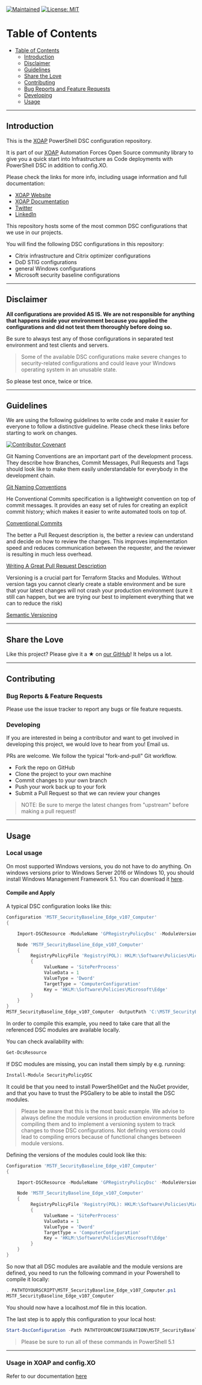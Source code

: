 [![Maintained](https://img.shields.io/badge/Maintained%20by-XOAP-success)](https://xoap.io)
[![License: MIT](https://img.shields.io/badge/License-MIT-yellow.svg)](https://opensource.org/licenses/MIT)

# Table of Contents

- [Table of Contents](#table-of-contents)
  - [Introduction](#introduction)
  - [Disclaimer](#disclaimer)
  - [Guidelines](#guidelines)
  - [Share the Love](#share-the-love)
  - [Contributing](#contributing)
  - [Bug Reports and Feature Requests](#bug-reports--feature-requests)
  - [Developing](#developing)
  - [Usage](#usage)

---

## Introduction

This is the [XOAP](https://xoap.io) PowerShell DSC configuration repository.

It is part of our [XOAP](https://xoap.io) Automation Forces Open Source community library to give you a quick start into Infrastructure as Code deployments with PowerShell DSC in addition to config.XO.

Please check the links for more info, including usage information and full documentation:

- [XOAP Website](https://xoap.io)
- [XOAP Documentation](https://docs.xoap.io)
- [Twitter](https://twitter.com/xoap_io)
- [LinkedIn](https://www.linkedin.com/company/xoap_io)

This repository hosts some of the most common DSC configurations that we use in our projects.

You will find the following DSC configurations in this repository:

- Citrix infrastructure and Citrix optimizer configurations
- DoD STIG configurations
- general Windows configurations
- Microsoft security baseline configurations

---

## Disclaimer

**All configurations are provided AS IS. We are not responsible for anything that happens inside your environment because you applied the configurations and did not test them thoroughly before doing so.**

Be sure to always test any of those configurations in separated test environment and test clients and servers.

> Some of the available DSC configurations make severe changes to security-related configurations and could leave your Windows operating system in an unusable state.

So please test once, twice or trice.

---

## Guidelines

We are using the following guidelines to write code and make it easier for everyone to follow a distinctive guideline.
Please check these links before starting to work on changes.

[![Contributor Covenant](https://img.shields.io/badge/Contributor%20Covenant-2.1-4baaaa.svg)](CODE_OF_CONDUCT.md)

Git Naming Conventions are an important part of the development process.
They describe how Branches, Commit Messages,
Pull Requests and Tags should look like to make them easily understandable for everybody in the development chain.

[Git Naming Conventions](https://namingconvention.org/git/)

He Conventional Commits specification is a lightweight convention on top of commit messages.
It provides an easy set of rules for creating an explicit commit history; which makes it easier to write automated tools on top of.

[Conventional Commits](https://www.conventionalcommits.org/en/v1.0.0/)

The better a Pull Request description is, the better a review can understand and decide on how to review the changes.
This improves implementation speed and reduces communication between the requester,
and the reviewer is resulting in much less overhead.

[Writing A Great Pull Request Description](https://www.pullrequest.com/blog/writing-a-great-pull-request-description/)

Versioning is a crucial part for Terraform Stacks and Modules.
Without version tags you cannot clearly create a stable environment
and be sure that your latest changes will not crash your production environment (sure it still can happen,
but we are trying our best to implement everything that we can to reduce the risk)

[Semantic Versioning](https://semver.org)

---

## Share the Love
Like this project? 
Please give it a ★ on [our GitHub](https://github.com/xoap-io/xoap-powershell-dsc-configurations)! 
It helps us a lot.

---

## Contributing

### Bug Reports & Feature Requests

Please use the issue tracker to report any bugs or file feature requests.

### Developing

If you are interested in being a contributor and want to get involved in developing this project, we would love to hear from you! Email us.

PRs are welcome. We follow the typical "fork-and-pull" Git workflow.

- Fork the repo on GitHub
- Clone the project to your own machine
- Commit changes to your own branch
- Push your work back up to your fork
- Submit a Pull Request so that we can review your changes

> NOTE: Be sure to merge the latest changes from "upstream" before making a pull request!

---

## Usage

### Local usage

On most supported Windows versions, you do not have to do anything. 
On windows versions prior to Windows Server 2016 or Windows 10, you should install Windows Management Framework 5.1.
You can download it [here](https://www.microsoft.com/en-us/download/details.aspx?id=54616).

#### Compile and Apply 

A typical DSC configuration looks like this:

```PowerShell
Configuration 'MSTF_SecurityBaseline_Edge_v107_Computer'
{

	Import-DSCResource -ModuleName 'GPRegistryPolicyDsc' -ModuleVersion '1.2.0'

	Node 'MSTF_SecurityBaseline_Edge_v107_Computer'
	{
         RegistryPolicyFile 'Registry(POL): HKLM:\Software\Policies\Microsoft\Edge\SitePerProcess'
         {
              ValueName = 'SitePerProcess'
              ValueData = 1
              ValueType = 'Dword'
              TargetType = 'ComputerConfiguration'
              Key = 'HKLM:\Software\Policies\Microsoft\Edge'
         }
    }
}
MSTF_SecurityBaseline_Edge_v107_Computer -OutputPath 'C:\MSTF_SecurityBaseline_Edge_v107_Computer'
```

In order to compile this example, you need to take care that all the referenced DSC modules are available locally.

You can check availability with:

```PowerShell
Get-DcsResource
```

If DSC modules are missing, you can install them simply by e.g. running:

```PowerShell
Install-Module SecurityPolicyDSC
```

It could be that you need to install PowerShellGet and the NuGet provider,
and that you have to trust the PSGallery to be able to install the DSC modules.

> Please be aware that this is the most basic example. We advise to always define the module versions in production environments before compiling them and to implement a versioning system to track changes to those DSC configurations. 
> Not defining versions could lead to compiling errors because of functional changes between module versions.

Defining the versions of the modules could look like this:

```PowerShell
Configuration 'MSTF_SecurityBaseline_Edge_v107_Computer'
{

	Import-DSCResource -ModuleName 'GPRegistryPolicyDsc' -ModuleVersion '1.2.0' -ModuleVersion '1.2.0'

	Node 'MSTF_SecurityBaseline_Edge_v107_Computer'
	{
         RegistryPolicyFile 'Registry(POL): HKLM:\Software\Policies\Microsoft\Edge\SitePerProcess'
         {
              ValueName = 'SitePerProcess'
              ValueData = 1
              ValueType = 'Dword'
              TargetType = 'ComputerConfiguration'
              Key = 'HKLM:\Software\Policies\Microsoft\Edge'
         }
    }
}
```

So now that all DSC modules are available and the module versions are defined,
you need to run the following command in your Powershell to compile it locally:

```PowerShell
. PATHTOYOURSCRIPT\MSTF_SecurityBaseline_Edge_v107_Computer.ps1
MSTF_SecurityBaseline_Edge_v107_Computer
```

You should now have a localhost.mof file in this location.

The last step is to apply this configuration to your local host:

```PowerShell
Start-DscConfiguration -Path PATHTOYOURCONFIGURATION\MSTF_SecurityBaseline_Edge_v107_Computer -Verbose -Wait
```

> Please be sure to run all of these commands in PowerShell 5.1

---

### Usage in XOAP and config.XO

Refer to our documentation [here](https://docs.xoap.io/configuration-management/)
